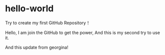 # hello-world
Try to create my first GitHub Repository！

Hello, I am join the GitHub to get the power, And this is my second try to use it.

And this update from georgina!
